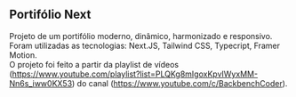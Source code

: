 ## Portifólio Next

Projeto de um portifólio moderno, dinâmico, harmonizado e responsivo.<br />
Foram utilizadas as tecnologias: Next.JS, Tailwind CSS, Typecript, Framer Motion. <br />
O projeto foi feito a partir da playlist de vídeos (https://www.youtube.com/playlist?list=PLQKg8mIgoxKpvIWyxMM-Nn6s_iww0KX53) do canal (https://www.youtube.com/c/BackbenchCoder).
